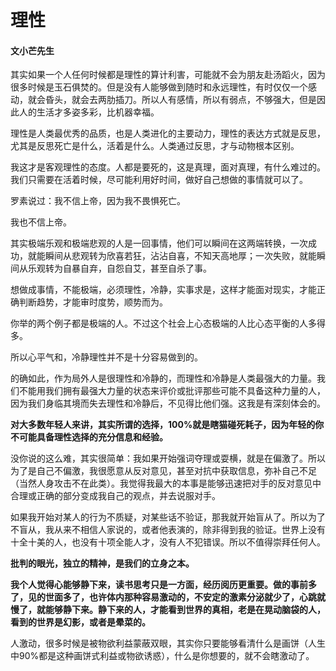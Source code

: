 # 理性

#### 文小芒先生

其实如果一个人任何时候都是理性的算计利害，可能就不会为朋友赴汤蹈火，因为很多时候是玉石俱焚的。但是没有人能够做到随时和永远理性，有时仅仅一个感动，就会昏头，就会去两肋插刀。所以人有感情，所以有弱点，不够强大，但是因此人的生活才多姿多彩，比机器幸福。

理性是人类最优秀的品质，也是人类进化的主要动力，理性的表达方式就是反思，尤其是反思死亡是什么，活着是什么。人类通过反思，才与动物根本区别。

我这才是客观理性的态度。人都是要死的，这是真理，面对真理，有什么难过的。我们只需要在活着时候，尽可能利用好时间，做好自己想做的事情就可以了。

罗素说过：我不信上帝，因为我不畏惧死亡。

我也不信上帝。

其实极端乐观和极端悲观的人是一回事情，他们可以瞬间在这两端转换，一次成功，就能瞬间从悲观转为欣喜若狂，沾沾自喜，不知天高地厚；一次失败，就能瞬间从乐观转为自暴自弃，自怨自艾，甚至自杀了事。

想做成事情，不能极端，必须理性，冷静，实事求是，这样才能面对现实，才能正确判断趋势，才能审时度势，顺势而为。

你举的两个例子都是极端的人。不过这个社会上心态极端的人比心态平衡的人多得多。

所以心平气和，冷静理性并不是十分容易做到的。

的确如此，作为局外人是很理性和冷静的，而理性和冷静是人类最强大的力量。我们不能用我们拥有最强大力量的状态来评价或批评那些可能不具备这种力量的人，因为我们身临其境而失去理性和冷静后，不见得比他们强。这我是有深刻体会的。

**对大多数年轻人来讲，其实所谓的选择，100%就是瞎猫碰死耗子，因为年轻的你不可能具备理性选择的充分信息和经验。**

没你说的这么难，其实很简单：我如果开始强词夺理或耍横，就是在偏激了。所以为了是自己不偏激，我很愿意从反对意见，甚至对抗中获取信息，弥补自己不足（当然人身攻击不在此类）。我觉得我最大的本事是能够迅速把对手的反对意见中合理或正确的部分变成我自己的观点，并去说服对手。

如果我开始对某人的行为不质疑，对某些话不验证，那我就开始盲从了。所以为了不盲从，我从来不相信人家说的，或者他表演的，除非得到我的验证。世界上没有十全十美的人，也没有十项全能人才，没有人不犯错误。所以不值得崇拜任何人。

**批判的眼光，独立的精神，是我们的立身之本。**

**我个人觉得心能够静下来，读书思考只是一方面，经历阅历更重要。做的事前多了，见的世面多了，也许体内那种容易激动的，不安定的激素分泌就少了，心跳就慢了，就能够静下来。静下来的人，才能看到世界的真相，老是在晃动脑袋的人，看到的世界是幻影，或者是晕菜的。**

人激动，很多时候是被物欲利益蒙蔽双眼，其实你只要能够看清什么是画饼（人生中90%都是这种画饼式利益或物欲诱惑），什么是你想要的，就不会瞎激动了。

